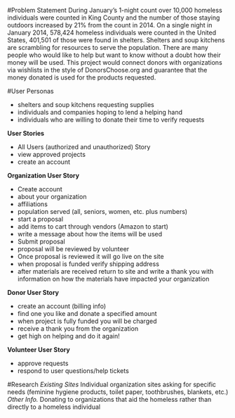 #Problem Statement
During January’s 1-night count over 10,000 homeless individuals were counted in King County and the number of those staying outdoors increased by 21% from the count in 2014. On a single night in January 2014, 578,424 homeless individuals were counted in the United States, 401,501 of those were found in shelters. Shelters and soup kitchens are scrambling for resources to serve the population. There are many people who would like to help but want to know without a doubt how their money will be used. This project would connect donors with organizations via wishlists in the style of DonorsChoose.org and guarantee that the money donated is used for the products requested.

#User Personas
- shelters and soup kitchens requesting supplies
- individuals and companies hoping to lend a helping hand
- individuals who are willing to donate their time to verify requests

__User Stories__
- All Users (authorized and unauthorized) Story
- view approved projects
- create an account

__Organization User Story__
- Create account
- about your organization
- affiliations
- population served (all, seniors, women, etc. plus numbers)
- start a proposal
- add items to cart through vendors (Amazon to start)
- write a message about how the items will be used
- Submit proposal
- proposal will be reviewed by volunteer
- Once proposal is reviewed it will go live on the site
- when proposal is funded verify shipping address
- after materials are received return to site and write a thank you with information on how the materials have impacted your organization

__Donor User Story__
- create an account (billing info)
- find one you like and donate a specified amount
- when project is fully funded you will be charged
- receive a thank you from the organization
- get high on helping and do it again!

__Volunteer User Story__
- approve requests
- respond to user questions/help tickets


#Research
_Existing Sites_
Individual organization sites asking for specific needs (feminine hygiene products, toilet paper, toothbrushes, blankets, etc.)
_Other Info._
Donating to organizations that aid the homeless rather than directly to a homeless individual

